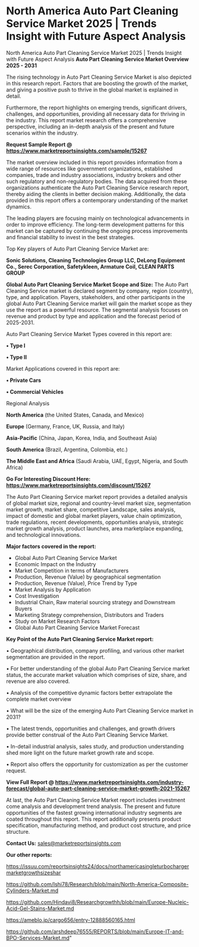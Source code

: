 # North America Auto Part Cleaning Service Market 2025 | Trends Insight with Future Aspect Analysis
North America Auto Part Cleaning Service Market 2025 | Trends Insight with Future Aspect Analysis
<Strong> Auto Part Cleaning Service Market Overview 2025 - 2031</strong>

The rising technology in Auto Part Cleaning Service Market is also depicted in this research report. Factors that are boosting the growth of the market, and giving a positive push to thrive in the global market is explained in detail.

Furthermore, the report highlights on emerging trends, significant drivers, challenges, and opportunities, providing all necessary data for thriving in the industry. This report market research offers a comprehensive perspective, including an in-depth analysis of the present and future scenarios within the industry.

<strong>Request Sample Report @ <a href=https://www.marketreportsinsights.com/sample/15267>https://www.marketreportsinsights.com/sample/15267</a></strong>

The market overview included in this report provides information from a wide range of resources like government organizations, established companies, trade and industry associations, industry brokers and other such regulatory and non-regulatory bodies. The data acquired from these organizations authenticate the Auto Part Cleaning Service research report, thereby aiding the clients in better decision making. Additionally, the data provided in this report offers a contemporary understanding of the market dynamics.

The leading players are focusing mainly on technological advancements in order to improve efficiency. The long-term development patterns for this market can be captured by continuing the ongoing process improvements and financial stability to invest in the best strategies.

Top Key players of Auto Part Cleaning Service Market are:

<strong>Sonic Solutions, Cleaning Technologies Group LLC, DeLong Equipment Co., Serec Corporation, Safetykleen, Armature Coil, CLEAN PARTS GROUP</strong>

<strong><b>Global Auto Part Cleaning Service Market Scope and Size:</b></strong>
The Auto Part Cleaning Service market is declared segment by company, region (country), type, and application. Players, stakeholders, and other participants in the global Auto Part Cleaning Service market will gain the market scope as they use the report as a powerful resource. The segmental analysis focuses on revenue and product by type and application and the forecast period of 2025-2031.

Auto Part Cleaning Service Market Types covered in this report are:

<strong>• Type I

• Type II</strong>

Market Applications covered in this report are:

<strong>• Private Cars

• Commercial Vehicles</strong> 

Regional Analysis

<strong>North America</strong> (the United States, Canada, and Mexico)

<strong>Europe</strong> (Germany, France, UK, Russia, and Italy)

<strong>Asia-Pacific</strong> (China, Japan, Korea, India, and Southeast Asia)

<strong>South America</strong> (Brazil, Argentina, Colombia, etc.)

<strong>The Middle East and Africa</strong> (Saudi Arabia, UAE, Egypt, Nigeria, and South Africa)

<strong>Go For Interesting Discount Here: <a href=https://www.marketreportsinsights.com/discount/15267>https://www.marketreportsinsights.com/discount/15267</a></strong>

The Auto Part Cleaning Service market report provides a detailed analysis of global market size, regional and country-level market size, segmentation market growth, market share, competitive Landscape, sales analysis, impact of domestic and global market players, value chain optimization, trade regulations, recent developments, opportunities analysis, strategic market growth analysis, product launches, area marketplace expanding, and technological innovations.

<strong><b>Major factors covered in the report:</b></strong>
<ul>
  <li>Global Auto Part Cleaning Service Market </li>
  <li>Economic Impact on the Industry</li>
  <li>Market Competition in terms of Manufacturers</li>
  <li>Production, Revenue (Value) by geographical segmentation</li>
  <li>Production, Revenue (Value), Price Trend by Type</li>
  <li>Market Analysis by Application</li>
  <li>Cost Investigation</li>
  <li>Industrial Chain, Raw material sourcing strategy and Downstream Buyers</li>
  <li>Marketing Strategy comprehension, Distributors and Traders</li>
  <li>Study on Market Research Factors</li>
  <li>Global Auto Part Cleaning Service Market Forecast</li>
</ul>

<strong><b>Key Point of the Auto Part Cleaning Service Market report:</b></strong>

• Geographical distribution, company profiling, and various other market segmentation are provided in the report.

• For better understanding of the global Auto Part Cleaning Service market status, the accurate market valuation which comprises of size, share, and revenue are also covered.

• Analysis of the competitive dynamic factors better extrapolate the complete market overview

• What will be the size of the emerging Auto Part Cleaning Service market in 2031?

• The latest trends, opportunities and challenges, and growth drivers provide better construal of the Auto Part Cleaning Service Market.

• In-detail industrial analysis, sales study, and production understanding shed more light on the future market growth rate and scope.

• Report also offers the opportunity for customization as per the customer request.

<strong><b>View Full Report @ <a href=https://www.marketreportsinsights.com/industry-forecast/global-auto-part-cleaning-service-market-growth-2021-15267>https://www.marketreportsinsights.com/industry-forecast/global-auto-part-cleaning-service-market-growth-2021-15267</a></b></strong>


At last, the Auto Part Cleaning Service Market report includes investment come analysis and development trend analysis. The present and future opportunities of the fastest growing international industry segments are coated throughout this report. This report additionally presents product specification, manufacturing method, and product cost structure, and price structure.

<strong>Contact Us:</strong>
sales@marketreportsinsights.com

<strong>Our other reports:</strong>

<a href=https://issuu.com/reportsinsights24/docs/northamericasingleturbochargermarketgrowthsizeshar>https://issuu.com/reportsinsights24/docs/northamericasingleturbochargermarketgrowthsizeshar</a>

<a href=https://github.com/Ishi78/Research/blob/main/North-America-Composite-Cylinders-Market.md>https://github.com/Ishi78/Research/blob/main/North-America-Composite-Cylinders-Market.md</a>

<a href=https://github.com/Hindavi8/Researchgrowthh/blob/main/Europe-Nucleic-Acid-Gel-Stains-Market.md>https://github.com/Hindavi8/Researchgrowthh/blob/main/Europe-Nucleic-Acid-Gel-Stains-Market.md</a>

<a href=https://ameblo.jp/cargo656/entry-12888560165.html>https://ameblo.jp/cargo656/entry-12888560165.html</a>

<a href=https://github.com/arshdeep76555/REPORTS/blob/main/Europe-IT-and-BPO-Services-Market.md>https://github.com/arshdeep76555/REPORTS/blob/main/Europe-IT-and-BPO-Services-Market.md</a>"
